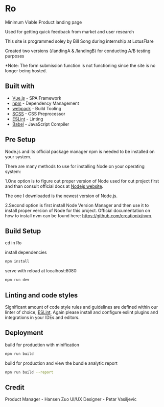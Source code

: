 # Ro

Minimum Viable Product landing page

Used for getting quick feedback from market and user research

This site is programmed soley by Bill Song during internship at LotusFlare

Created two versions (/landingA & /landingB) for conducting A/B testing purposes

*Note: The form submission function is not functioning since the site is no longer being hosted.

## Built with
* [Vue.js](https://vuejs.org/) - SPA Framework
* [npm](https://npmjs.org/) - Dependency Management
* [webpack](https://webpack.js.org/) - Build Tooling
* [SCSS](https://sass-lang.com/) - CSS Preprocessor
* [ESLint](https://eslint.org/) - Linting
* [Babel](https://babeljs.io/) - JavaScript Compiler

## Pre Setup

Node.js and its official package manager npm is needed to be installed on your system.
 
There are many methods to use for installing Node on your operating system:

1.One option is to figure out proper version of Node used for out project first and than 
consult official docs at [Nodejs website](https://nodejs.org/en/).

The one I downloaded is the newest version of Node.js.

2.Second option is first install Node Version Manager and then use it to install proper version of Node for this project.
Official documentation on how to install nvm can be found here: https://github.com/creationix/nvm.

## Build Setup

cd in Ro

install dependencies

``` bash
npm install
```

serve with reload at localhost:8080

``` bash
npm run dev
```

## Linting and code styles

Significant amount of code style rules and guidelines are defined within our linter of choice, 
[ESLint](https://eslint.org/).
Again please install and configure eslint plugins and integrations in your IDEs and editors.

## Deployment

build for production with minification

``` bash
npm run build
```
build for production and view the bundle analytic report

``` bash
npm run build --report
```

## Credit

Product Manager - Hansen Zuo
UI/UX Designer - Petar Vasiljevic
